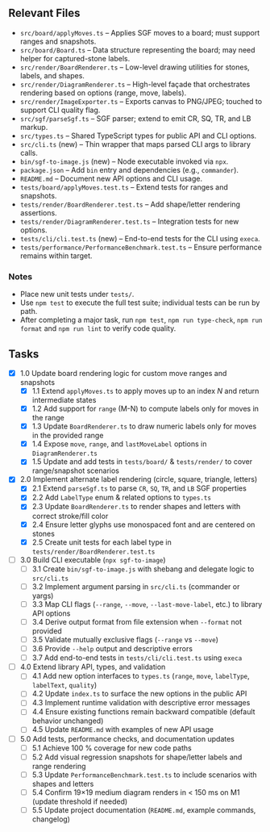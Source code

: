 ## Relevant Files

- `src/board/applyMoves.ts` – Applies SGF moves to a board; must support ranges and snapshots.
- `src/board/Board.ts` – Data structure representing the board; may need helper for captured-stone labels.
- `src/render/BoardRenderer.ts` – Low-level drawing utilities for stones, labels, and shapes.
- `src/render/DiagramRenderer.ts` – High-level façade that orchestrates rendering based on options (range, move, labels).
- `src/render/ImageExporter.ts` – Exports canvas to PNG/JPEG; touched to support CLI quality flag.
- `src/sgf/parseSgf.ts` – SGF parser; extend to emit CR, SQ, TR, and LB markup.
- `src/types.ts` – Shared TypeScript types for public API and CLI options.
- `src/cli.ts` (new) – Thin wrapper that maps parsed CLI args to library calls.
- `bin/sgf-to-image.js` (new) – Node executable invoked via `npx`.
- `package.json` – Add `bin` entry and dependencies (e.g., `commander`).
- `README.md` – Document new API options and CLI usage.
- `tests/board/applyMoves.test.ts` – Extend tests for ranges and snapshots.
- `tests/render/BoardRenderer.test.ts` – Add shape/letter rendering assertions.
- `tests/render/DiagramRenderer.test.ts` – Integration tests for new options.
- `tests/cli/cli.test.ts` (new) – End-to-end tests for the CLI using `execa`.
- `tests/performance/PerformanceBenchmark.test.ts` – Ensure performance remains within target.

### Notes

- Place new unit tests under `tests/`.
- Use `npm test` to execute the full test suite; individual tests can be run by path.
- After completing a major task, run `npm test`, `npm run type-check`, `npm run format` and `npm run lint` to verify code quality.

## Tasks

- [x] 1.0 Update board rendering logic for custom move ranges and snapshots
  - [x] 1.1 Extend `applyMoves.ts` to apply moves up to an index _N_ and return intermediate states
  - [x] 1.2 Add support for `range` (M-N) to compute labels only for moves in the range
  - [x] 1.3 Update `BoardRenderer.ts` to draw numeric labels only for moves in the provided range
  - [x] 1.4 Expose `move`, `range`, and `lastMoveLabel` options in `DiagramRenderer.ts`
  - [x] 1.5 Update and add tests in `tests/board/` & `tests/render/` to cover range/snapshot scenarios

- [x] 2.0 Implement alternate label rendering (circle, square, triangle, letters)
  - [x] 2.1 Extend `parseSgf.ts` to parse `CR`, `SQ`, `TR`, and `LB` SGF properties
  - [x] 2.2 Add `LabelType` enum & related options to `types.ts`
  - [x] 2.3 Update `BoardRenderer.ts` to render shapes and letters with correct stroke/fill color
  - [x] 2.4 Ensure letter glyphs use monospaced font and are centered on stones
  - [x] 2.5 Create unit tests for each label type in `tests/render/BoardRenderer.test.ts`

- [ ] 3.0 Build CLI executable (`npx sgf-to-image`)
  - [ ] 3.1 Create `bin/sgf-to-image.js` with shebang and delegate logic to `src/cli.ts`
  - [ ] 3.2 Implement argument parsing in `src/cli.ts` (commander or yargs)
  - [ ] 3.3 Map CLI flags (`--range`, `--move`, `--last-move-label`, etc.) to library API options
  - [ ] 3.4 Derive output format from file extension when `--format` not provided
  - [ ] 3.5 Validate mutually exclusive flags (`--range` vs `--move`)
  - [ ] 3.6 Provide `--help` output and descriptive errors
  - [ ] 3.7 Add end-to-end tests in `tests/cli/cli.test.ts` using `execa`

- [ ] 4.0 Extend library API, types, and validation
  - [ ] 4.1 Add new option interfaces to `types.ts` (`range`, `move`, `labelType`, `labelText`, `quality`)
  - [ ] 4.2 Update `index.ts` to surface the new options in the public API
  - [ ] 4.3 Implement runtime validation with descriptive error messages
  - [ ] 4.4 Ensure existing functions remain backward compatible (default behavior unchanged)
  - [ ] 4.5 Update `README.md` with examples of new API usage

- [ ] 5.0 Add tests, performance checks, and documentation updates
  - [ ] 5.1 Achieve 100 % coverage for new code paths
  - [ ] 5.2 Add visual regression snapshots for shape/letter labels and range rendering
  - [ ] 5.3 Update `PerformanceBenchmark.test.ts` to include scenarios with shapes and letters
  - [ ] 5.4 Confirm 19×19 medium diagram renders in < 150 ms on M1 (update threshold if needed)
  - [ ] 5.5 Update project documentation (`README.md`, example commands, changelog)
